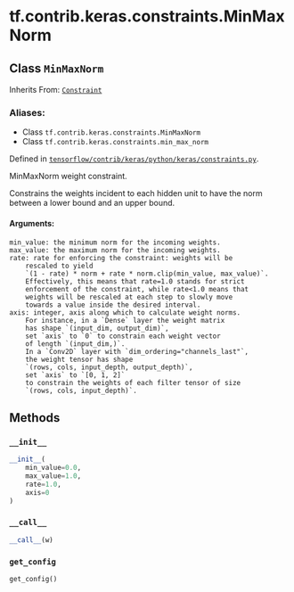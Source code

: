 <div itemscope itemtype="http://developers.google.com/ReferenceObject">
<meta itemprop="name" content="tf.contrib.keras.constraints.MinMaxNorm" />
<meta itemprop="property" content="__call__"/>
<meta itemprop="property" content="__init__"/>
<meta itemprop="property" content="get_config"/>
</div>

# tf.contrib.keras.constraints.MinMaxNorm

## Class `MinMaxNorm`

Inherits From: [`Constraint`](../../../../tf/contrib/keras/constraints/Constraint.md)

### Aliases:

* Class `tf.contrib.keras.constraints.MinMaxNorm`
* Class `tf.contrib.keras.constraints.min_max_norm`



Defined in [`tensorflow/contrib/keras/python/keras/constraints.py`](https://www.tensorflow.org/code/tensorflow/contrib/keras/python/keras/constraints.py).

MinMaxNorm weight constraint.

Constrains the weights incident to each hidden unit
to have the norm between a lower bound and an upper bound.

#### Arguments:

    min_value: the minimum norm for the incoming weights.
    max_value: the maximum norm for the incoming weights.
    rate: rate for enforcing the constraint: weights will be
        rescaled to yield
        `(1 - rate) * norm + rate * norm.clip(min_value, max_value)`.
        Effectively, this means that rate=1.0 stands for strict
        enforcement of the constraint, while rate<1.0 means that
        weights will be rescaled at each step to slowly move
        towards a value inside the desired interval.
    axis: integer, axis along which to calculate weight norms.
        For instance, in a `Dense` layer the weight matrix
        has shape `(input_dim, output_dim)`,
        set `axis` to `0` to constrain each weight vector
        of length `(input_dim,)`.
        In a `Conv2D` layer with `dim_ordering="channels_last"`,
        the weight tensor has shape
        `(rows, cols, input_depth, output_depth)`,
        set `axis` to `[0, 1, 2]`
        to constrain the weights of each filter tensor of size
        `(rows, cols, input_depth)`.

## Methods

<h3 id="__init__"><code>__init__</code></h3>

``` python
__init__(
    min_value=0.0,
    max_value=1.0,
    rate=1.0,
    axis=0
)
```



<h3 id="__call__"><code>__call__</code></h3>

``` python
__call__(w)
```



<h3 id="get_config"><code>get_config</code></h3>

``` python
get_config()
```





